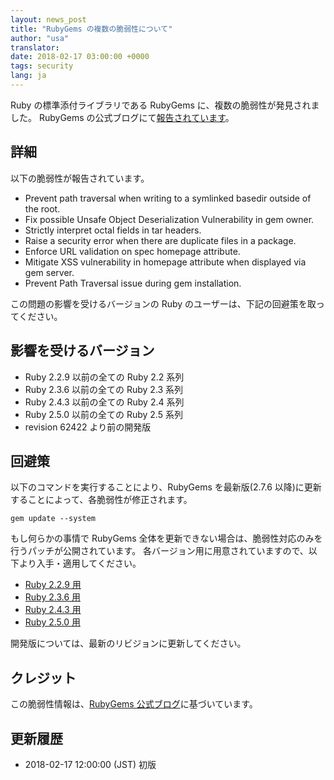```yaml
---
layout: news_post
title: "RubyGems の複数の脆弱性について"
author: "usa"
translator:
date: 2018-02-17 03:00:00 +0000
tags: security
lang: ja
---
```


Ruby の標準添付ライブラリである RubyGems に、複数の脆弱性が発見されました。
RubyGems の公式ブログにて[報告されています](http://blog.rubygems.org/2018/02/15/2.7.6-released.html)。

## 詳細

以下の脆弱性が報告されています。

* Prevent path traversal when writing to a symlinked basedir outside of the root.
* Fix possible Unsafe Object Deserialization Vulnerability in gem owner.
* Strictly interpret octal fields in tar headers.
* Raise a security error when there are duplicate files in a package.
* Enforce URL validation on spec homepage attribute.
* Mitigate XSS vulnerability in homepage attribute when displayed via gem server.
* Prevent Path Traversal issue during gem installation.

この問題の影響を受けるバージョンの Ruby のユーザーは、下記の回避策を取ってください。

## 影響を受けるバージョン

* Ruby 2.2.9 以前の全ての Ruby 2.2 系列
* Ruby 2.3.6 以前の全ての Ruby 2.3 系列
* Ruby 2.4.3 以前の全ての Ruby 2.4 系列
* Ruby 2.5.0 以前の全ての Ruby 2.5 系列
* revision 62422 より前の開発版

## 回避策

以下のコマンドを実行することにより、RubyGems を最新版(2.7.6 以降)に更新することによって、各脆弱性が修正されます。

```
gem update --system
```

もし何らかの事情で RubyGems 全体を更新できない場合は、脆弱性対応のみを行うパッチが公開されています。
各バージョン用に用意されていますので、以下より入手・適用してください。

* [Ruby 2.2.9 用](https://bugs.ruby-lang.org/attachments/download/7030/rubygems-276-for-ruby22.patch)
* [Ruby 2.3.6 用](https://bugs.ruby-lang.org/attachments/download/7029/rubygems-276-for-ruby23.patch)
* [Ruby 2.4.3 用](https://bugs.ruby-lang.org/attachments/download/7028/rubygems-276-for-ruby24.patch)
* [Ruby 2.5.0 用](https://bugs.ruby-lang.org/attachments/download/7027/rubygems-276-for-ruby25.patch)

開発版については、最新のリビジョンに更新してください。

## クレジット

この脆弱性情報は、[RubyGems 公式ブログ](http://blog.rubygems.org/2018/02/15/2.7.6-released.html)に基づいています。

## 更新履歴

* 2018-02-17 12:00:00 (JST) 初版
